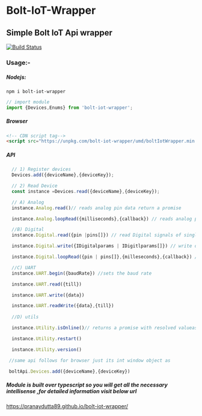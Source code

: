 # Bolt-IoT-Wrapper
## Simple Bolt IoT Api wrapper

[![Build Status](https://travis-ci.org/pranaydutta89/bolt-iot-wrapper.svg?branch=master)](https://travis-ci.org/pranaydutta89/bolt-iot-wrapper)

### Usage:-

##### Nodejs:

 ```
 npm i bolt-iot-wrapper
 ```

 ```javascript
 // import module
 import {Devices,Enums} from 'bolt-iot-wrapper';

 ```

##### Browser

```html
<!-- CDN script tag-->
<script src="https://unpkg.com/bolt-iot-wrapper/umd/boltIotWrapper.min.js"></script>
```

##### API

```javascript
  // 1) Register devices
  Devices.add({deviceName},{deviceKey});

  // 2) Read Device
  const instance =Devices.read({deviceName},{deviceKey});

  // A) Analog
  instance.Analog.read()// reads analog pin data return a promise

  instance.Analog.loopRead({milliseconds},{callback}) // reads analog pin continously in paritcular interval

  //B) Digital
  instance.Digital.read({pin |pins[]}) // read Digital signals of single of multiple pins returns a promise

  instance.Digital.write({IDigitalparams | IDigitlparams[]}) // write digital singals 

  instance.Digital.loopRead({pin | pins[]},{milleseconds},{callback}) // read digital singals in particular interval

  //C) UART
  instance.UART.begin({baudRate}) //sets the baud rate

  instance.UART.read({till})

  instance.UART.write({data})

  instance.UART.readWrite({data},{till})
  
  //D) utils

  instance.Utility.isOnline()// returns a promise with resolved valueas true/false

  instance.Utility.restart()

  instance.Utility.version()

```

```javascript
 //same api follows for browser just its int window object as 

 boltApi.Devices.add({deviceName},{deviceKey})
```
##### Module is built over typescript so you will get all the necessary intellisense ,for detailed information visit below url


https://pranaydutta89.github.io/bolt-iot-wrapper/
